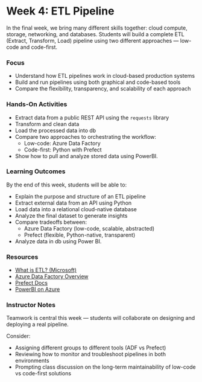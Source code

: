 # Week 4: ETL Pipeline
In the final week, we bring many different skills together: cloud compute, storage, networking, and databases. Students will build a complete ETL (Extract, Transform, Load) pipeline using two different approaches — low-code and code-first.

### Focus
- Understand how ETL pipelines work in cloud-based production systems
- Build and run pipelines using both graphical and code-based tools
- Compare the flexibility, transparency, and scalability of each approach

### Hands-On Activities
- Extract data from a public REST API using the `requests` library
- Transform and clean data 
- Load the processed data into db
- Compare two approaches to orchestrating the workflow:
    - Low-code: Azure Data Factory
    - Code-first: Python with Prefect
- Show how to pull and analyze stored data using PowerBI.

### Learning Outcomes
By the end of this week, students will be able to:

- Explain the purpose and structure of an ETL pipeline
- Extract external data from an API using Python
- Load data into a relational cloud-native database 
- Analyze the final dataset to generate insights
- Compare tradeoffs between:
    - Azure Data Factory (low-code, scalable, abstracted)
    - Prefect (flexible, Python-native, transparent)
- Analyze data in db using Power BI. 

### Resources

- [What is ETL? (Microsoft)](https://learn.microsoft.com/en-us/azure/architecture/data-guide/relational-data/etl)
- [Azure Data Factory Overview](https://learn.microsoft.com/en-us/azure/data-factory/introduction)
- [Prefect Docs](https://docs.prefect.io/)
- [PowerBI on Azure](https://www.microsoft.com/en-us/power-platform/products/power-bi/power-bi-and-azure)

### Instructor Notes
Teamwork is central this week — students will collaborate on designing and deploying a real pipeline.

Consider:
- Assigning different groups to different tools (ADF vs Prefect)
- Reviewing how to monitor and troubleshoot pipelines in both environments
- Prompting class discussion on the long-term maintainability of low-code vs code-first solutions


